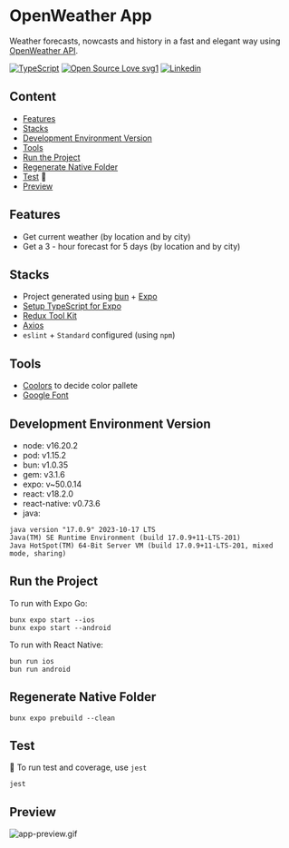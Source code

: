 # OpenWeather App

Weather forecasts, nowcasts and history in a fast and elegant way using [OpenWeather API](https://openweathermap.org/).

[![TypeScript](https://badgen.net/badge/icon/typescript?icon=typescript&label)](https://typescriptlang.org) [![Open Source Love svg1](https://badges.frapsoft.com/os/v1/open-source.svg?v=103)](https://github.com/ellerbrock/open-source-badges/) [![Linkedin](https://img.shields.io/badge/-Aulia%20Akbar%20Harahap-blue?style=flat-square&labelColor=gray&logo=Linkedin&logoColor=white&link=https://www.linkedin.com/in/aulia-akbar-harahap)](https://www.linkedin.com/in/aulia-akbar-harahap)

## Content

- [Features](#Features)
- [Stacks](#Stacks)
- [Development Environment Version](#Development-Environment-Version)
- [Tools](#Tools)
- [Run the Project](#Run-the-Project)
- [Regenerate Native Folder](#Regenerate-Native-Folder)
- [Test](#Test) :construction:
- [Preview](#Preview)

## Features

- Get current weather (by location and by city)
- Get a 3 - hour forecast for 5 days (by location and by city)

## Stacks

- Project generated using [bun](https://bun.sh/) + [Expo](https://expo.dev/)
- [Setup TypeScript for Expo](https://docs.expo.dev/guides/typescript/)
- [Redux Tool Kit](https://redux-toolkit.js.org/)
- [Axios](https://axios-http.com/)
- `eslint` + `Standard` configured (using `npm`)

## Tools

- [Coolors](https://coolors.co/) to decide color pallete
- [Google Font](https://fonts.google.com/specimen/Open+Sans)

## Development Environment Version

- node: v16.20.2
- pod: v1.15.2
- bun: v1.0.35
- gem: v3.1.6
- expo: v~50.0.14 
- react: v18.2.0
- react-native: v0.73.6
- java:
```text
java version "17.0.9" 2023-10-17 LTS
Java(TM) SE Runtime Environment (build 17.0.9+11-LTS-201)
Java HotSpot(TM) 64-Bit Server VM (build 17.0.9+11-LTS-201, mixed mode, sharing)
```

## Run the Project

To run with Expo Go:

```shell
bunx expo start --ios
bunx expo start --android
```

To run with React Native:
```shell
bun run ios
bun run android
```

## Regenerate Native Folder

```shell
bunx expo prebuild --clean
```

## Test

:construction: To run test and coverage, use `jest`

```shell
jest
```

## Preview

![app-preview.gif](assets%2Fapp-preview.gif)
